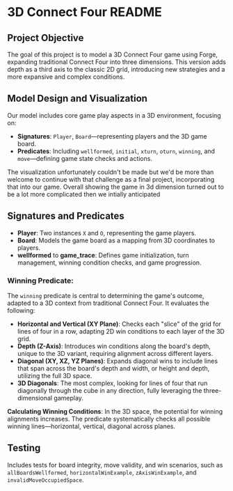 # 3D Connect Four README

## Project Objective
The goal of this project is to model a 3D Connect Four game using Forge, expanding traditional Connect Four into three dimensions. This version adds depth as a third axis to the classic 2D grid, introducing new strategies and a more expansive and complex conditions.

## Model Design and Visualization
Our model includes core game play aspects in a 3D environment, focusing on:
- **Signatures**: `Player`, `Board`—representing players and the 3D game board.
- **Predicates**: Including `wellformed`, `initial`, `xturn`, `oturn`, `winning`, and `move`—defining game state checks and actions.

The visualization unfortunately couldn't be made but we'd be more than welcome to continue with that challenge as a final project, incorporating that into our game. Overall showing the game in 3d dimension turned out to be a lot more complicated then we intially anticipated 

## Signatures and Predicates
- **Player**: Two instances `X` and `O`, representing the game players.
- **Board**: Models the game board as a mapping from 3D coordinates to players.
- **wellformed** to **game_trace**: Defines game initialization, turn management, winning condition checks, and game progression.

### Winning Predicate:

The `winning` predicate is central to determining the game's outcome, adapted to a 3D context from traditional Connect Four. It evaluates the following:

- **Horizontal and Vertical (XY Plane)**: Checks each "slice" of the grid for lines of four in a row, adapting 2D win conditions to each layer of the 3D grid.
- **Depth (Z-Axis)**: Introduces win conditions along the board's depth, unique to the 3D variant, requiring alignment across different layers.
- **Diagonal (XY, XZ, YZ Planes)**: Expands diagonal wins to include lines that span across the board's depth and width, or height and depth, utilizing the full 3D space.
- **3D Diagonals**: The most complex, looking for lines of four that run diagonally through the cube in any direction, fully leveraging the three-dimensional gameplay.

**Calculating Winning Conditions**: In the 3D space, the potential for winning alignments increases. The predicate systematically checks all possible winning lines—horizontal, vertical, diagonal across planes.

## Testing
Includes tests for board integrity, move validity, and win scenarios, such as `allBoardsWellformed`, `horizontalWinExample`, `zAxisWinExample`, and `invalidMoveOccupiedSpace`.
